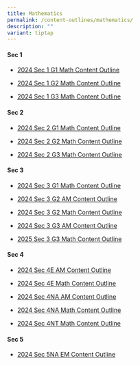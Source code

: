 ```yaml
---
title: Mathematics
permalink: /content-outlines/mathematics/
description: ""
variant: tiptap
---
```

<h4>Sec 1</h4>
<ul data-tight="true" class="tight">
<li>
<p><a href="/files/Content Outlines for Maths/2024_Sec_1_G1_Math_Content_Outline.pdf" rel="noopener noreferrer nofollow" target="_blank">2024 Sec 1 G1 Math Content Outline</a>
</p>
</li>
<li>
<p><a href="/files/Content Outlines for Maths/2024_Sec_1_G2_Math_Content_Outline.pdf" rel="noopener noreferrer nofollow" target="_blank">2024 Sec 1 G2 Math Content Outline</a>
</p>
</li>
<li>
<p><a href="/files/Content Outlines for Maths/Sec_1G3_Math_Content_Outline_2024.pdf" rel="noopener noreferrer nofollow" target="_blank">2024 Sec 1 G3 Math Content Outline</a>
</p>
</li>
</ul>
<h4>Sec 2</h4>
<ul data-tight="true" class="tight">
<li>
<p><a href="/files/Content Outlines for Maths/2024_Sec_2_G1_Math_Content_Outline.pdf" rel="noopener noreferrer nofollow" target="_blank">2024 Sec 2 G1 Math Content Outline</a>
</p>
</li>
<li>
<p><a href="/files/Content Outlines for Maths/Sec_2G2_Math_Content_Outline_2024.pdf" rel="noopener noreferrer nofollow" target="_blank">2024 Sec 2 G2 Math Content Outline</a>
</p>
</li>
<li>
<p><a href="/files/Content Outlines for Maths/2024_Sec_2_G3_Math_Content_Outline.pdf" rel="noopener noreferrer nofollow" target="_blank">2024 Sec 2 G3 Math Content Outline</a>
</p>
</li>
</ul>
<h4>Sec 3</h4>
<ul data-tight="true" class="tight">
<li>
<p><a href="/files/Content Outlines for Maths/2024_Sec_3_G1_Math_Content_Outline.pdf" rel="noopener noreferrer nofollow" target="_blank">2024 Sec 3 G1 Math Content Outline</a>
</p>
</li>
<li>
<p><a href="/files/Content Outlines for Maths/2024_Sec_3_G2_AM_Content_Outline.pdf" rel="noopener noreferrer nofollow" target="_blank">2024 Sec 3 G2 AM Content Outline</a>
</p>
</li>
<li>
<p><a href="/files/Content Outlines for Maths/Sec_3G2_Math_Content_Outline_2024.pdf" rel="noopener noreferrer nofollow" target="_blank">2024 Sec 3 G2 Math Content Outline</a>
</p>
</li>
<li>
<p><a href="/files/Content Outlines for Maths/Sec_3G3_AM_Content_Outline_2024.pdf" rel="noopener noreferrer nofollow" target="_blank">2024 Sec 3 G3 AM Content Outline</a>
</p>
</li>
<li>
<p><a href="/files/Content Outlines for Maths/Sec_3_G3_Math_Content_Outline_2025.pdf" rel="noopener noreferrer nofollow" target="_blank">2025 Sec 3 G3 Math Content Outline</a>
</p>
</li>
</ul>
<h4>Sec 4</h4>
<ul data-tight="true" class="tight">
<li>
<p><a href="/files/Content Outlines for Maths/Sec_4E_AM_Content_Outline_2024.pdf" rel="noopener noreferrer nofollow" target="_blank">2024 Sec 4E AM Content Outline</a>
</p>
</li>
<li>
<p><a href="/files/Content Outlines for Maths/Sec_4E_Math_Content_Outline_2024.pdf" rel="noopener noreferrer nofollow" target="_blank">2024 Sec 4E Math Content Outline</a>
</p>
</li>
<li>
<p><a href="/files/Content Outlines for Maths/2024_Sec_4NA_AM_Content_Outline.pdf" rel="noopener noreferrer nofollow" target="_blank">2024 Sec 4NA AM Content Outline</a>
</p>
</li>
<li>
<p><a href="/files/Content Outlines for Maths/2024_Sec_4NA_Math_Content_Outline.pdf" rel="noopener noreferrer nofollow" target="_blank">2024 Sec 4NA Math Content Outline</a>
</p>
</li>
<li>
<p><a href="/files/Content Outlines for Maths/2024_Sec_4NT_Math_Content_Outline.pdf" rel="noopener noreferrer nofollow" target="_blank">2024 Sec 4NT Math Content Outline</a>
</p>
</li>
</ul>
<h4>Sec 5</h4>
<ul data-tight="true" class="tight">
<li>
<p><a href="/files/Content Outlines for Maths/2024_Sec_5NA_EM_Content_Outline.pdf" rel="noopener noreferrer nofollow" target="_blank">2024 Sec 5NA EM Content Outline</a>
</p>
</li>
</ul>
<p></p>
